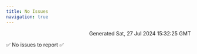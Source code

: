 ```yaml
---
title: No Issues
navigation: true
---
```


<p style="text-align:right;color:#cccs">
Generated Sat, 27 Jul 2024 15:32:25 GMT
</p>
<p>✅ No issues to report ✅</p>



